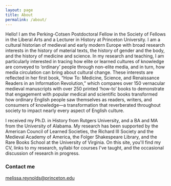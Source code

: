 ```yaml
---
layout: page
title: About
permalink: /about/
---
```


Hello! I am the Perking-Cotsen Postdoctoral Fellow in the Society of Fellows in
the Liberal Arts and a Lecturer in History at Princeton University. I am a cultural 
historian of medieval and early modern Europe with broad research interests in the 
history of material texts, the history of gender and the body, and the history of 
medicine and science. In my research and teaching, I am particularly interested in 
tracing how elite or learned cultures of knowledge are conveyed to ‘ordinary’ people 
through non-elite media, and in turn, how media circulation can bring about cultural 
change. These interests are reflected in her first book, “How To: Medicine, Science, and 
Renaissance Readers in an Information Revolution,” which compares over 150 vernacular 
medieval manuscripts with over 250 printed ‘how-to’ books to demonstrate that engagement 
with popular medical and scientific books transformed how ordinary English people saw 
themselves as readers, writers, and consumers of knowledge—a transformation that 
reverberated throughout society to impact nearly every aspect of English culture.

I received my Ph.D. in History from Rutgers University, and a BA and MA from the 
University of Alabama. My research has been supported by the American Council of 
Learned Societies, the Richard III Society and the Medieval Academy of America, the 
Folger Shakespeare Library, and the Rare Books School at the University of Virginia. 
On this site, you'll find my CV, links to my research, syllabi for courses I've taught, 
and the occasional discussion of research in progress.


### Contact me

[melissa.reynolds@princeton.edu](mailto:melissa.reynolds@princeton.edu)